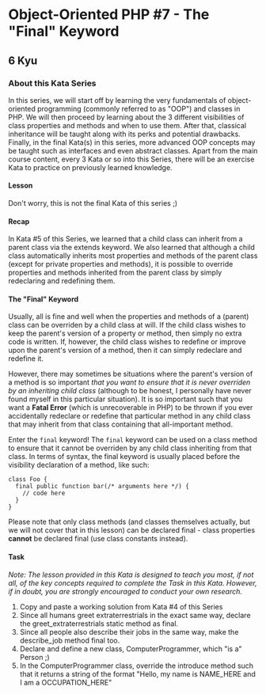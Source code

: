 # Object-Oriented PHP #7 - The "Final" Keyword
## 6 Kyu

### About this Kata Series

In this series, we will start off by learning the very fundamentals of object-oriented programming (commonly referred to as "OOP") and classes in PHP. We will then proceed by learning about the 3 different visibilities of class properties and methods and when to use them. After that, classical inheritance will be taught along with its perks and potential drawbacks. Finally, in the final Kata(s) in this series, more advanced OOP concepts may be taught such as interfaces and even abstract classes. Apart from the main course content, every 3 Kata or so into this Series, there will be an exercise Kata to practice on previously learned knowledge.

#### Lesson

Don't worry, this is not the final Kata of this series ;)

#### Recap

In Kata #5 of this Series, we learned that a child class can inherit from a parent class via the extends keyword. We also learned that although a child class automatically inherits most properties and methods of the parent class (except for private properties and methods), it is possible to override properties and methods inherited from the parent class by simply redeclaring and redefining them.

#### The "Final" Keyword

Usually, all is fine and well when the properties and methods of a (parent) class can be overriden by a child class at will. If the child class wishes to keep the parent's version of a property or method, then simply no extra code is written. If, however, the child class wishes to redefine or improve upon the parent's version of a method, then it can simply redeclare and redefine it.

However, there may sometimes be situations where the parent's version of a method is so important *that you want to ensure that it is never overriden by an inheriting child class* (although to be honest, I personally have never found myself in this particular situation). It is so important such that you want a **Fatal Error** (which is unrecoverable in PHP) to be thrown if you ever accidentally redeclare or redefine that particular method in any child class that may inherit from that class containing that all-important method.

Enter the ```final``` keyword! The ```final``` keyword can be used on a class method to ensure that it cannot be overriden by any child class inheriting from that class. In terms of syntax, the final keyword is usually placed before the visibility declaration of a method, like such:
```
class Foo {
  final public function bar(/* arguments here */) {
    // code here
  }
}
```

Please note that only class methods (and classes themselves actually, but we will not cover that in this lesson) can be declared final - class properties **cannot** be declared final (use class constants instead).

#### Task

*Note: The lesson provided in this Kata is designed to teach you most, if not all, of the key concepts required to complete the Task in this Kata. However, if in doubt, you are strongly encouraged to conduct your own research.*

1. Copy and paste a working solution from Kata #4 of this Series
1. Since all humans greet extraterrestrials in the exact same way, declare the greet_extraterrestrials static method as final.
1. Since all people also describe their jobs in the same way, make the describe_job method final too.
1. Declare and define a new class, ComputerProgrammer, which "is a" Person ;)
1. In the ComputerProgrammer class, override the introduce method such that it returns a string of the format "Hello, my name is NAME_HERE and I am a OCCUPATION_HERE"
